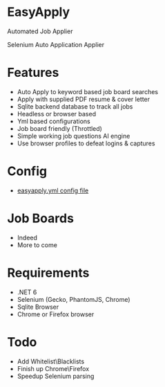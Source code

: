 # EasyApply
Automated Job Applier 

Selenium Auto Application Applier

# Features
 + Auto Apply to keyword based job board searches
 + Apply with supplied PDF resume & cover letter
 + Sqlite backend database to track all jobs
 + Headless or browser based
 + Yml based configurations
 + Job board friendly (Throttled)
 + Simple working job questions AI engine 
 + Use browser profiles to defeat logins & captures

 # Config
 - [easyapply.yml config file](https://github.com/michaelrinderle/easy_apply/blob/master/src/EasyApply/easyapply.yml)

# Job Boards 
 + Indeed 
 + More to come 

# Requirements 
 + .NET 6
 + Selenium (Gecko, PhantomJS, Chrome)
 + Sqlite Browser
 + Chrome or Firefox browser

# Todo
 + Add Whitelist\Blacklists
 + Finish up Chrome\Firefox 
 + Speedup Selenium parsing